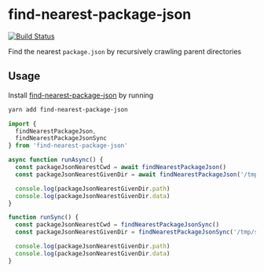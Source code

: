 # find-nearest-package-json
[![Build Status](https://travis-ci.org/vinsonchuong/find-nearest-package-json.svg?branch=master)](https://travis-ci.org/vinsonchuong/find-nearest-package-json)

Find the nearest `package.json` by recursively crawling parent directories

## Usage
Install [find-nearest-package-json](https://yarnpkg.com/en/package/find-nearest-package-json)
by running

```sh
yarn add find-nearest-package-json
```

```js
import {
  findNearestPackageJson,
  findNearestPackageJsonSync
} from 'find-nearest-package-json'

async function runAsync() {
  const packageJsonNearestCwd = await findNearestPackageJson()
  const packageJsonNearestGivenDir = await findNearestPackageJson('/tmp/some-project/some-dir')

  console.log(packageJsonNearestGivenDir.path)
  console.log(packageJsonNearestGivenDir.data)
}

function runSync() {
  const packageJsonNearestCwd = findNearestPackageJsonSync()
  const packageJsonNearestGivenDir = findNearestPackageJsonSync('/tmp/some-project/some-dir')

  console.log(packageJsonNearestGivenDir.path)
  console.log(packageJsonNearestGivenDir.data)
}
```
